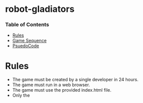 # robot-gladiators
### Table of Contents
* [Rules](#Rules)
* [Game Sequence](#Sequence)
* [PsuedoCode](#PseudoCode)


# Rules
* The game must be created by a single developer in 24 hours.
* The game must run in a web browser.
* The game must use the provided index.html file.
* Only the <title> element of index.html may be changed.
* Participants cannot use CSS.
* All game code must be contained in the game.js JavaScript file.

# Game Sequence
* The game will follow this sequence:
1. The game will prompt the player to name their robot.
2. The player's robot will be initialized with the following properties:
* 100 health points
* 10 attack points
* 10 money points
3. The player's opponent, Roborto, will be initialized with the following properties:
* 50 health points
* 12 attack points
4. The game will display "Welcome to Robot Gladiators!"
5. The game will prompt the player to either fight the round or skip it.
6. If the player chooses to skip:
* A penalty of 10 money points will be deducted from the player's robot.
* The game will end.
7. If the player chooses to fight:
* The player's robot will attack Roborto, and the player-robot's attack points will be deducted from Roborto's health points.
* The game will display Roborto's remaining health points.
* Roborto will attack the player's robot, and Roberto's attack points will be deducted from the player's robot's health points.
* The game will display the player-robot's remaining health points.
8. The game will end.

# PseudoCode
Title: Initial game functionality - MVP

**Description**

_Must Have_

- Build a game where a player's robot can fight another robot until one of them loses.

- If the enemy-robot loses first, the player's robot will move on to fight another enemy-robot.

_Features_

- The player's robot's name can be dynamically created by the player through the browser.

- The player is given the option to skip the fight by paying a penalty fee, or continue with the fight.

Title: Add shop functionality

**Description**

- After defeating an enemy, ask the player if they would like to purchase an item from a store.

- The player can purchase health or attack points if they can afford it.

Title: Add randomness to health and damage values

**Description**

- Start enemies at a random health value between 40 and 60.

- Start enemies with a random attack value between 10 and 14.

- Attack damage is random, using the robot's attack value as an upper limit (for example, if the player's attack is 10, their damage range is 7-10).

Title: Restructure data with JS objects

**Description**

- Create and use JavaScript objects to organize data related to the player and data related to the enemies.

- Create object methods to perform player actions.